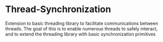 # Thread-Synchronization
Extension to basic threading library to facilitate communications between threads. The goal of this is to enable numerous threads to safely interact, and to extend the threading library with basic synchronization primitives
